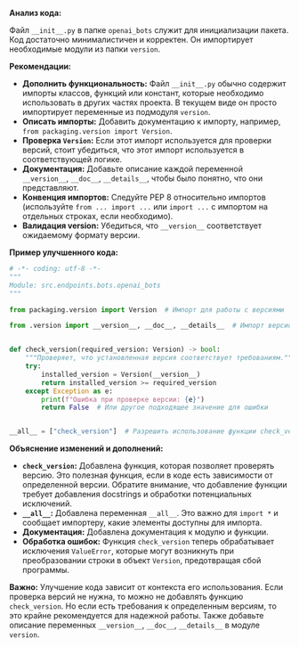 **Анализ кода:**

Файл `__init__.py` в папке `openai_bots` служит для инициализации пакета.  Код достаточно минималистичен и корректен. Он импортирует необходимые модули из папки `version`.

**Рекомендации:**

* **Дополнить функциональность:**  Файл `__init__.py` обычно содержит импорты классов, функций или констант, которые необходимо использовать в других частях проекта.  В текущем виде он просто импортирует переменные из подмодуля `version`.
* **Описать импорты:** Добавить документацию к импорту, например, `from packaging.version import Version`.
* **Проверка `Version`:** Если этот импорт используется для проверки версий, стоит убедиться, что этот импорт используется в соответствующей логике.
* **Документация:** Добавьте описание каждой переменной `__version__`, `__doc__`, `__details__`, чтобы было понятно, что они представляют.
* **Конвенция импортов:** Следуйте PEP 8 относительно импортов (используйте `from ... import ...` или `import ...` с импортом на отдельных строках, если необходимо).
* **Валидация __version__:** Убедиться, что  `__version__` соответствует ожидаемому формату версии.


**Пример улучшенного кода:**

```python
# -*- coding: utf-8 -*-
"""
Module: src.endpoints.bots.openai_bots
"""

from packaging.version import Version  # Импорт для работы с версиями

from .version import __version__, __doc__, __details__  # Импорт версионирования


def check_version(required_version: Version) -> bool:
    """Проверяет, что установленная версия соответствует требованиям."""
    try:
        installed_version = Version(__version__)
        return installed_version >= required_version
    except Exception as e:
        print(f"Ошибка при проверке версии: {e}")
        return False  # Или другое подходящее значение для ошибки


__all__ = ["check_version"]  # Разрешить использование функции check_version в других модулях
```

**Объяснение изменений и дополнений:**

* **`check_version`:**  Добавлена функция, которая позволяет проверять версию. Это полезная функция, если в коде есть зависимости от определенной версии.  Обратите внимание, что добавление функции требует добавления docstrings и обработки потенциальных исключений.
* **`__all__`:**  Добавлена переменная `__all__`. Это важно для `import *` и сообщает импортеру, какие элементы доступны для импорта.
* **Документация:**  Добавлена документация к модулю и функции.
* **Обработка ошибок:** Функция `check_version` теперь обрабатывает исключения `ValueError`, которые могут возникнуть при преобразовании строки в объект `Version`, предотвращая сбой программы.


**Важно:**  Улучшение кода зависит от контекста его использования. Если проверка версий не нужна,  то можно не добавлять функцию `check_version`.  Но если есть требования к определенным версиям, то это крайне рекомендуется для надежной работы.  Также добавьте описание переменных `__version__`, `__doc__`, `__details__` в модуле `version`.
